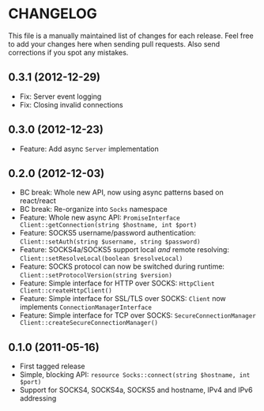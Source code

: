 # CHANGELOG

This file is a manually maintained list of changes for each release. Feel free
to add your changes here when sending pull requests. Also send corrections if
you spot any mistakes.

## 0.3.1 (2012-12-29)

* Fix: Server event logging
* Fix: Closing invalid connections

## 0.3.0 (2012-12-23)

* Feature: Add async `Server` implementation

## 0.2.0 (2012-12-03)

* BC break: Whole new API, now using async patterns based on react/react
* BC break: Re-organize into `Socks` namespace
* Feature: Whole new async API: `PromiseInterface Client::getConnection(string $hostname, int $port)`
* Feature: SOCKS5 username/password authentication: `Client::setAuth(string $username, string $password)`
* Feature: SOCKS4a/SOCKS5 support local *and* remote resolving: `Client::setResolveLocal(boolean $resolveLocal)`
* Feature: SOCKS protocol can now be switched during runtime: `Client::setProtocolVersion(string $version)`
* Feature: Simple interface for HTTP over SOCKS: `HttpClient Client::createHttpClient()`
* Feature: Simple interface for SSL/TLS over SOCKS: `Client` now implements `ConnectionManagerInterface`
* Feature: Simple interface for TCP over SOCKS: `SecureConnectionManager Client::createSecureConnectionManager()`


## 0.1.0 (2011-05-16)

* First tagged release
* Simple, blocking API: `resource Socks::connect(string $hostname, int $port)`
* Support for SOCKS4, SOCKS4a, SOCKS5 and hostname, IPv4 and IPv6 addressing

